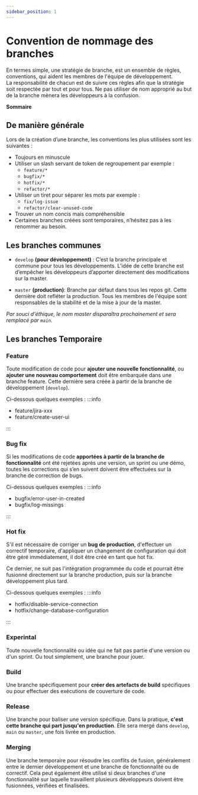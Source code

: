 ```yaml
---
sidebar_position: 1
---
```


# Convention de nommage des branches

En termes simple, une stratégie de branche, est un ensemble de règles, conventions, qui aident les membres de l'équipe de développement.<br />
La responsabilité de chacun est de suivre ces règles afin que la stratégie soit respectée par tout et pour tous.
Ne pas utiliser de nom approprié au but de la branche mènera les développeurs à la confusion.

**Sommaire**

## De manière générale

Lors de la création d’une branche, les conventions les plus utilisées sont les suivantes :

- Toujours en minuscule
- Utiliser un slash servant de token de regroupement par exemple :
  - `feature/*`
  - `bugfix/*`
  - `hotfix/*`
  - `refactor/*`
- Utiliser un tiret pour séparer les mots par exemple :
  - `fix/log-issue`
  - `refactor/clear-unused-code`
- Trouver un nom concis mais compréhensible
- Certaines branches créées sont temporaires, n’hésitez pas à les renommer au besoin.

## Les branches communes

- `develop` **(pour développement)** : C’est la branche principale et commune pour tous les développements. L’idée de cette branche est d’empêcher les développeurs d’apporter directement des modifications sur la master.

- `master` **(production)**: Branche par défaut dans tous les repos git. Cette dernière doit refléter la production. Tous les membres de l'équipe sont responsables de la stabilité et de la mise à jour de la master.

_Par souci d'éthique, le nom master disparaîtra prochainement et sera remplacé par `main`._

## Les branches Temporaire

### Feature

Toute modification de code pour **ajouter une nouvelle fonctionnalité**, ou **ajouter une nouveau comportement** doit être embarquée dans une branche feature.
Cette dernière sera créée à partir de la branche de développement (`develop`).

Ci-dessous quelques exemples :
:::info

- feature/jira-xxx
- feature/create-user-ui

:::

### Bug fix

Si les modifications de code **apportées à partir de la branche de fonctionnalité** ont été rejetées après une version, un sprint ou une démo, toutes les corrections qui s’en suivent doivent être effectuées sur la branche de correction de bugs.

Ci-dessous quelques exemples :
:::info

- bugfix/error-user-in-created
- bugfix/log-missings

:::

### Hot fix

S'il est nécessaire de corriger un **bug de production**, d'effectuer un correctif temporaire, d'appliquer un changement de configuration qui doit être géré immédiatement, il doit être créé en tant que hot fix.

Ce dernier, ne suit pas l'intégration programmée du code et pourrait être fusionné directement sur la branche production, puis sur la branche développement plus tard.

Ci-dessous quelques exemples :
:::info

- hotfix/disable-service-connection
- hotfix/change-database-configuration

:::

### Experintal

Toute nouvelle fonctionnalité ou idée qui ne fait pas partie d'une version ou d'un sprint. Ou tout simplement, une branche pour jouer.

### Build

Une branche spécifiquement pour **créer des artefacts de build** spécifiques ou pour effectuer des exécutions de couverture de code.

### Release

Une branche pour baliser une version spécifique. Dans la pratique, **c'est cette branche qui part jusqu'en production**. Elle sera mergé dans `develop`, `main` ou `master`, une fois livrée en production.

### Merging

Une branche temporaire pour résoudre les conflits de fusion, généralement entre le dernier développement et une branche de fonctionnalité ou de correctif. Cela peut également être utilisé si deux branches d'une fonctionnalité sur laquelle travaillent plusieurs développeurs doivent être fusionnées, vérifiées et finalisées.
